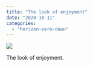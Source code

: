 ```yaml
---
title: "The look of enjoyment"
date: "2020-10-11"
categories: 
  - "horizon-zero-dawn"
---
```


[![](images/The-look-of-enjoyment-scaled-1.jpg)](http://davidpeach.co.uk/wp-content/uploads/2020/10/The-look-of-enjoyment-scaled-1.jpg)

The look of enjoyment.
